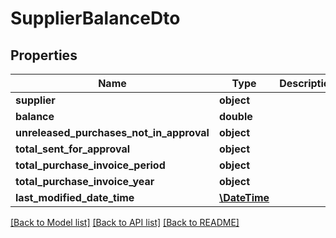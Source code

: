 # SupplierBalanceDto

## Properties
Name | Type | Description | Notes
------------ | ------------- | ------------- | -------------
**supplier** | **object** |  | [optional] 
**balance** | **double** |  | [optional] 
**unreleased_purchases_not_in_approval** | **object** |  | [optional] 
**total_sent_for_approval** | **object** |  | [optional] 
**total_purchase_invoice_period** | **object** |  | [optional] 
**total_purchase_invoice_year** | **object** |  | [optional] 
**last_modified_date_time** | [**\DateTime**](\DateTime.md) |  | [optional] 

[[Back to Model list]](../README.md#documentation-for-models) [[Back to API list]](../README.md#documentation-for-api-endpoints) [[Back to README]](../README.md)



